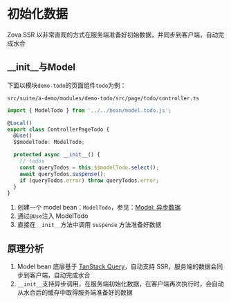 # 初始化数据

Zova SSR 以非常直观的方式在服务端准备好初始数据，并同步到客户端，自动完成水合

## \_\_init\_\_与Model

下面以模块`demo-todo`的页面组件`todo`为例：

`src/suite/a-demo/modules/demo-todo/src/page/todo/controller.ts`

```typescript
import { ModelTodo } from '../../bean/model.todo.js';

@Local()
export class ControllerPageTodo {
  @Use()
  $$modelTodo: ModelTodo;

  protected async __init__() {
    // todos
    const queryTodos = this.$$modelTodo.select();
    await queryTodos.suspense();
    if (queryTodos.error) throw queryTodos.error;
  }
}
```

1. 创建一个 model bean：`ModelTodo`，参见：[Model: 异步数据](../model/async-data.md)
2. 通过`@Use`注入 ModelTodo
3. 直接在`__init__`方法中调用 `suspense` 方法准备好数据

## 原理分析

1. Model bean 底层基于 [TanStack Query](../model/introduction.md)，自动支持 SSR，服务端的数据会同步到客户端，自动完成水合
2. `__init__`支持异步调用，在服务端初始化数据，在客户端再次执行时，会自动从水合后的缓存中取得服务端准备好的数据
